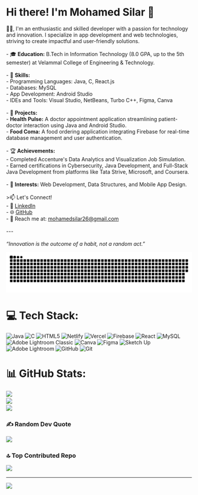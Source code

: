 # <br>Hi there! I'm Mohamed Silar 👋<br>


👨‍💻, I'm an enthusiastic and skilled developer with a passion for technology and innovation. I specialize in app development and web technologies, striving to create impactful and user-friendly solutions. <br><br>- 🎓 **Education:** B.Tech in Information Technology (8.0 GPA, up to the 5th semester) at Velammal College of Engineering & Technology.<br><br>- 🌱 **Skills:**<br>  - Programming Languages: Java, C, React.js<br>  - Databases: MySQL<br>  - App Development: Android Studio<br>  - IDEs and Tools: Visual Studio, NetBeans, Turbo C++, Figma, Canva<br><br>- 🚀 **Projects:**<br>  - **Health Pulse:** A doctor appointment application streamlining patient-doctor interaction using Java and Android Studio.<br>  - **Food Coma:** A food ordering application integrating Firebase for real-time database management and user authentication.<br><br>- 🏆 **Achievements:**<br>  - Completed Accenture's Data Analytics and Visualization Job Simulation.<br>  - Earned certifications in Cybersecurity, Java Development, and Full-Stack Java Development from platforms like Tata Strive, Microsoft, and Coursera.<br><br>- 🌟 **Interests:** Web Development, Data Structures, and Mobile App Design.<br><br>>📫 Let's Connect!<br>- 💼 [LinkedIn](https://www.linkedin.com/in/mohamed-silar-374a09284)<br>- 🌐 [GitHub](https://github.com/MohamedSilar)<br>- 📧 Reach me at: mohamedsilar26@gmail.com<br><br>---<br><br>_“Innovation is the outcome of a habit, not a random act.”_<br>


<!-- Snake -->
<div align="center">
    
  ![snake gif](https://github.com/TechnologyHell/TechnologyHell/blob/output/github-snake-dark.svg)
</div>


# 💻 Tech Stack:
![Java](https://img.shields.io/badge/java-%23ED8B00.svg?style=for-the-badge&logo=openjdk&logoColor=white) ![C](https://img.shields.io/badge/c-%2300599C.svg?style=for-the-badge&logo=c&logoColor=white) ![HTML5](https://img.shields.io/badge/html5-%23E34F26.svg?style=for-the-badge&logo=html5&logoColor=white) ![Netlify](https://img.shields.io/badge/netlify-%23000000.svg?style=for-the-badge&logo=netlify&logoColor=#00C7B7) ![Vercel](https://img.shields.io/badge/vercel-%23000000.svg?style=for-the-badge&logo=vercel&logoColor=white) ![Firebase](https://img.shields.io/badge/firebase-%23039BE5.svg?style=for-the-badge&logo=firebase) ![React](https://img.shields.io/badge/react-%2320232a.svg?style=for-the-badge&logo=react&logoColor=%2361DAFB) ![MySQL](https://img.shields.io/badge/mysql-4479A1.svg?style=for-the-badge&logo=mysql&logoColor=white) ![Adobe Lightroom Classic](https://img.shields.io/badge/Adobe%20Lightroom%20Classic-31A8FF.svg?style=for-the-badge&logo=Adobe%20Lightroom%20Classic&logoColor=white) ![Canva](https://img.shields.io/badge/Canva-%2300C4CC.svg?style=for-the-badge&logo=Canva&logoColor=white) ![Figma](https://img.shields.io/badge/figma-%23F24E1E.svg?style=for-the-badge&logo=figma&logoColor=white) ![Sketch Up](https://img.shields.io/badge/SketchUp-005F9E?style=for-the-badge&logo=sketchup&logoColor=white) ![Adobe Lightroom](https://img.shields.io/badge/Adobe%20Lightroom-31A8FF.svg?style=for-the-badge&logo=Adobe%20Lightroom&logoColor=white) ![GitHub](https://img.shields.io/badge/github-%23121011.svg?style=for-the-badge&logo=github&logoColor=white) ![Git](https://img.shields.io/badge/git-%23F05033.svg?style=for-the-badge&logo=git&logoColor=white)

# 📊 GitHub Stats:
![](https://github-readme-stats.vercel.app/api?username=MohamedSilar&theme=dark&hide_border=false&include_all_commits=false&count_private=false)<br/>
![](https://github-readme-streak-stats.herokuapp.com/?user=MohamedSilar&theme=dark&hide_border=false)<br/>
![](https://github-readme-stats.vercel.app/api/top-langs/?username=MohamedSilar&theme=dark&hide_border=false&include_all_commits=false&count_private=false&layout=compact)

### ✍️ Random Dev Quote
![](https://quotes-github-readme.vercel.app/api?type=horizontal&theme=radical)

### 🔝 Top Contributed Repo
![](https://github-contributor-stats.vercel.app/api?username=MohamedSilar&limit=5&theme=dark&combine_all_yearly_contributions=true)

---
[![](https://visitcount.itsvg.in/api?id=MohamedSilar&icon=0&color=0)](https://visitcount.itsvg.in)

<!-- Proudly created with GPRM ( https://gprm.itsvg.in ) -->
